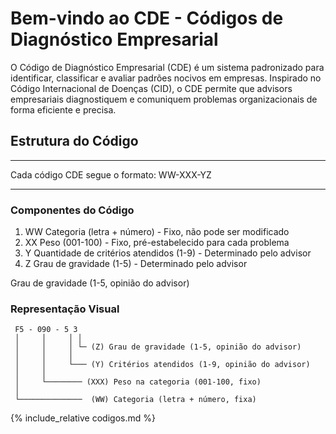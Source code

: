 # Bem-vindo ao CDE - Códigos de Diagnóstico Empresarial

O Código de Diagnóstico Empresarial (CDE) é um sistema padronizado para identificar, classificar e avaliar padrões nocivos em empresas. Inspirado no Código Internacional de Doenças (CID), o CDE permite que advisors empresariais diagnostiquem e comuniquem problemas organizacionais de forma eficiente e precisa.

## Estrutura do Código

******************************************
Cada código CDE segue o formato: WW-XXX-YZ
******************************************

### Componentes do Código

1. WW Categoria (letra + número) - Fixo, não pode ser modificado
2. XX Peso (001-100) - Fixo, pré-estabelecido para cada problema
3. Y Quantidade de critérios atendidos (1-9) - Determinado pelo advisor
4. Z Grau de gravidade (1-5) - Determinado pelo advisor

Grau de gravidade (1-5, opinião do advisor)

### Representação Visual

```
 F5 - 090 - 5 3
 │     │     │ │
 │     │     │ └─ (Z) Grau de gravidade (1-5, opinião do advisor)
 │     │     │
 │     │     └─── (Y) Critérios atendidos (1-9, opinião do advisor)
 │     │
 │     └──────── (XXX) Peso na categoria (001-100, fixo)
 │
 └──────────────  (WW) Categoria (letra + número, fixa)
```

{% include_relative codigos.md %}
